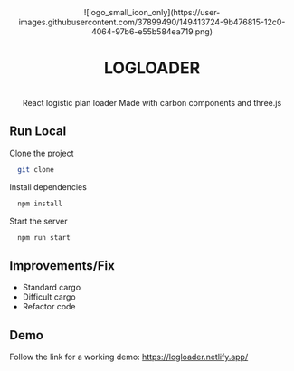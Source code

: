 <div align="center">
![logo_small_icon_only](https://user-images.githubusercontent.com/37899490/149413724-9b476815-12c0-4064-97b6-e55b584ea719.png)


 <h1>LOGLOADER</h1><br/>  
React logistic plan loader Made with carbon components and three.js<br>


</div>

## Run Local

Clone the project

```bash
  git clone
```

Install dependencies

```bash
  npm install
```

Start the server

```bash
  npm run start
```

## Improvements/Fix
  - Standard cargo<br>
  - Difficult cargo<br>
  - Refactor code<br>

## Demo

Follow the link for a working demo: https://logloader.netlify.app/



